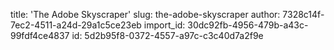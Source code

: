 title: 'The Adobe Skyscraper'
slug: the-adobe-skyscraper
author: 7328c14f-7ec2-4511-a24d-29a1c5ce23eb
import_id: 30dc92fb-4956-479b-a43c-99fdf4ce4837
id: 5d2b95f8-0372-4557-a97c-c3c40d7a2f9e
